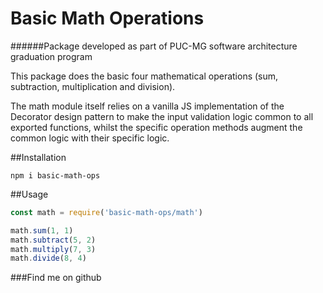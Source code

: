 # Basic Math Operations
######Package developed as part of PUC-MG software architecture graduation program

This package does the basic four mathematical operations (sum, subtraction, multiplication and division).

The math module itself relies on a vanilla JS implementation of the Decorator design pattern to make the input 
validation logic common to all exported functions, whilst the specific operation methods augment the common logic with
their specific logic.

##Installation

`npm i basic-math-ops` 

##Usage

```javascript
const math = require('basic-math-ops/math')

math.sum(1, 1)
math.subtract(5, 2)
math.multiply(7, 3)
math.divide(8, 4)
```

###Find me on github
